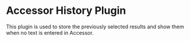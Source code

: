 # Accessor History Plugin #
This plugin is used to store the previously selected results and show them when no text is entered in Accessor.